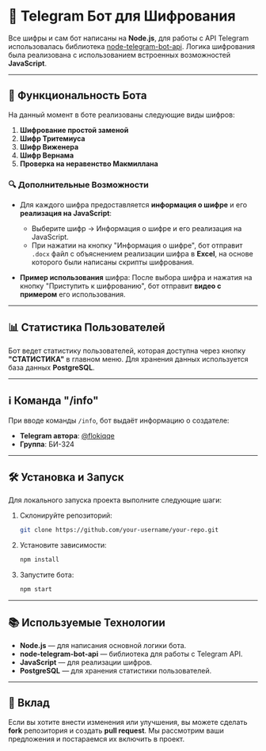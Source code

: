 
# 🔐 Telegram Бот для Шифрования

Все шифры и сам бот написаны на **Node.js**, для работы с API Telegram использовалась библиотека [node-telegram-bot-api](https://github.com/yagop/node-telegram-bot-api). Логика шифрования была реализована с использованием встроенных возможностей **JavaScript**.

---

## 🚀 Функциональность Бота

На данный момент в боте реализованы следующие виды шифров:

1. **Шифрование простой заменой**
2. **Шифр Тритемиуса**
3. **Шифр Виженера**
4. **Шифр Вернама**
5. **Проверка на неравенство Макмиллана**

### 🔍 Дополнительные Возможности
- Для каждого шифра предоставляется **информация о шифре** и его **реализация на JavaScript**:
  - Выберите шифр → Информация о шифре и его реализация на JavaScript.
  - При нажатии на кнопку "Информация о шифре", бот отправит `.docx` файл с объяснением реализации шифра в **Excel**, на основе которого были написаны скрипты шифрования.
  
- **Пример использования** шифра: После выбора шифра и нажатия на кнопку "Приступить к шифрованию", бот отправит **видео с примером** его использования.

---

## 📊 Статистика Пользователей

Бот ведет статистику пользователей, которая доступна через кнопку **"СТАТИСТИКА"** в главном меню. Для хранения данных используется база данных **PostgreSQL**.

---

## ℹ️ Команда "/info"

При вводе команды `/info`, бот выдаёт информацию о создателе:

- **Telegram автора**: [@flokiqqe](https://t.me/flokiqqe)
- **Группа**: БИ-324

---

## 🛠️ Установка и Запуск

Для локального запуска проекта выполните следующие шаги:

1. Склонируйте репозиторий:
   ```bash
   git clone https://github.com/your-username/your-repo.git
   ```

2. Установите зависимости:
   ```bash
   npm install
   ```

3. Запустите бота:
   ```bash
   npm start
   ```

---

## 📚 Используемые Технологии

- **Node.js** — для написания основной логики бота.
- **node-telegram-bot-api** — библиотека для работы с Telegram API.
- **JavaScript** — для реализации шифров.
- **PostgreSQL** — для хранения статистики пользователей.

---

## 🤝 Вклад

Если вы хотите внести изменения или улучшения, вы можете сделать **fork** репозитория и создать **pull request**. Мы рассмотрим ваши предложения и постараемся их включить в проект.

